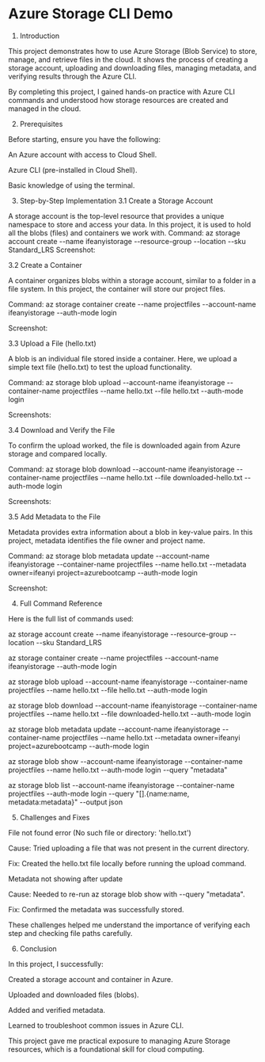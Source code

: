 # Azure Storage CLI Demo

1. Introduction

This project demonstrates how to use Azure Storage (Blob Service) to store, manage, and retrieve files in the cloud. It shows the process of creating a storage account, uploading and downloading files, managing metadata, and verifying results through the Azure CLI.

By completing this project, I gained hands-on practice with Azure CLI commands and understood how storage resources are created and managed in the cloud.

2. Prerequisites

Before starting, ensure you have the following:

An Azure account with access to Cloud Shell.

Azure CLI (pre-installed in Cloud Shell).

Basic knowledge of using the terminal.

3. Step-by-Step Implementation
3.1 Create a Storage Account

A storage account is the top-level resource that provides a unique namespace to store and access your data. In this project, it is used to hold all the blobs (files) and containers we work with.
Command:
az storage account create --name ifeanyistorage --resource-group <your-resource-group> --location <your-location> --sku Standard_LRS
Screenshot:

3.2 Create a Container

A container organizes blobs within a storage account, similar to a folder in a file system. In this project, the container will store our project files.

Command:
az storage container create --name projectfiles --account-name ifeanyistorage --auth-mode login

Screenshot:

3.3 Upload a File (hello.txt)

A blob is an individual file stored inside a container. Here, we upload a simple text file (hello.txt) to test the upload functionality.

Command:
az storage blob upload --account-name ifeanyistorage --container-name projectfiles --name hello.txt --file hello.txt --auth-mode login

Screenshots:

3.4 Download and Verify the File

To confirm the upload worked, the file is downloaded again from Azure storage and compared locally.

Command:
az storage blob download --account-name ifeanyistorage --container-name projectfiles --name hello.txt --file downloaded-hello.txt --auth-mode login

Screenshots:

3.5 Add Metadata to the File

Metadata provides extra information about a blob in key-value pairs. In this project, metadata identifies the file owner and project name.

Command:
az storage blob metadata update --account-name ifeanyistorage --container-name projectfiles --name hello.txt --metadata owner=ifeanyi project=azurebootcamp --auth-mode login

Screenshot:

4. Full Command Reference

Here is the full list of commands used:

az storage account create --name ifeanyistorage --resource-group <your-resource-group> --location <your-location> --sku Standard_LRS

az storage container create --name projectfiles --account-name ifeanyistorage --auth-mode login

az storage blob upload --account-name ifeanyistorage --container-name projectfiles --name hello.txt --file hello.txt --auth-mode login

az storage blob download --account-name ifeanyistorage --container-name projectfiles --name hello.txt --file downloaded-hello.txt --auth-mode login

az storage blob metadata update --account-name ifeanyistorage --container-name projectfiles --name hello.txt --metadata owner=ifeanyi project=azurebootcamp --auth-mode login

az storage blob show --account-name ifeanyistorage --container-name projectfiles --name hello.txt --auth-mode login --query "metadata"

az storage blob list --account-name ifeanyistorage --container-name projectfiles --auth-mode login --query "[].{name:name, metadata:metadata}" --output json

5. Challenges and Fixes

File not found error (No such file or directory: 'hello.txt')

Cause: Tried uploading a file that was not present in the current directory.

Fix: Created the hello.txt file locally before running the upload command.

Metadata not showing after update

Cause: Needed to re-run az storage blob show with --query "metadata".

Fix: Confirmed the metadata was successfully stored.

These challenges helped me understand the importance of verifying each step and checking file paths carefully.

6. Conclusion

In this project, I successfully:

Created a storage account and container in Azure.

Uploaded and downloaded files (blobs).

Added and verified metadata.

Learned to troubleshoot common issues in Azure CLI.

This project gave me practical exposure to managing Azure Storage resources, which is a foundational skill for cloud computing.

